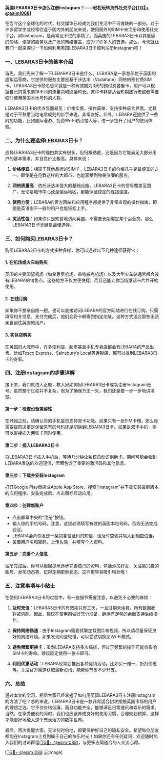 **英国LEBARA3日卡怎么注册Instagram？——轻松玩转海外社交平台[[TG💪+ @esim1088](https://t.me/s/esim1088)]**

在当今这个全球化的时代，社交媒体已经成为我们生活中不可或缺的一部分。对于许多留学生或经常往返于国内外的朋友来说，使用国外的SIM卡来注册和使用社交平台，如Instagram，是再常见不过的事情了。而英国的LEBARA3日卡以其低廉的价格、便捷的服务以及广泛的网络覆盖，成为了许多人的首选。那么，今天就让我们一起来探讨一下如何利用英国LEBARA3日卡顺利注册Instagram吧！

### **一、LEBARA3日卡的基本介绍**

首先，我们先来了解一下LEBARA3日卡是什么。LEBARA是一家总部位于英国的虚拟运营商，它提供的服务主要是基于沃达丰（Vodafone）网络的预付费SIM卡。LEBARA3日卡顾名思义就是一种有效期为3天的预付费套餐卡，用户可以根据自己的需求选择不同的流量包和通话时长。这种卡非常适合短期旅行者或者需要临时使用英国本地号码的人群。

LEBARA3日卡的优点显而易见：价格实惠、操作简单、支持多种语言界面，尤其是对于不熟悉当地电信规则的新手来说，非常友好。此外，LEBARA还提供了一些附加功能，比如国际漫游、免费Wi-Fi热点接入等，进一步提升了用户的使用体验。

### **二、为什么要选择LEBARA3日卡？**

选择LEBARA3日卡的理由其实有很多，但归根结底，还是因为它能满足大部分用户的基本需求，并且性价比极高。具体来说：

1. **价格便宜**：相较于其他品牌的SIM卡，LEBARA3日卡的价格几乎是最便宜的之一。即使是在伦敦这样的大都市，也能享受到物美价廉的服务。
   
2. **网络质量高**：依托沃达丰强大的基础设施，LEBARA3日卡的信号覆盖范围广，无论是城市中心还是偏远地区，都能保证稳定的连接速度。
   
3. **使用方便**：LEBARA的官方网站和应用程序都提供了非常直观的操作指南，即使是英语水平一般的用户也能轻松上手。
   
4. **灵活性强**：如果你只是短暂地访问英国，不需要长期绑定某个运营商，那么LEBARA3日卡无疑是最佳选择。

### **三、如何购买LEBARA3日卡？**

购买LEBARA3日卡的方式多种多样，你可以通过以下几种途径获得它：

#### **1. 在机场或火车站购买**
   英国的主要国际机场（如希思罗机场、盖特威克机场）以及大型火车站通常都会设有LEBARA的销售点。这些地方不仅方便快捷，而且还能让你当场激活卡片并开始使用。

#### **2. 在线订购**
   如果你不想亲自跑一趟，也可以直接访问LEBARA的官方网站进行在线订购。只需填写相关信息，支付完成后，他们会将卡邮寄到指定地址。这种方式适合那些无法亲自前往英国的用户。

#### **3. 实体店购买**
   在英国的大城市中，许多便利店、超市甚至手机专卖店都会有LEBARA的产品出售。比如Tesco Express、Sainsbury’s Local等连锁店，都可以找到LEBARA3日卡的身影。

### **四、注册Instagram的步骤详解**

接下来，我们就进入正题，教大家如何用LEBARA3日卡成功注册Instagram账号。虽然整个过程并不复杂，但为了确保万无一失，我们还是要一步一步地讲清楚。

#### **第一步：检查设备兼容性**
   在开始之前，请确认你的手机是否支持双卡功能。如果只有一张SIM卡槽，那么你需要提前决定是保留原有的号码还是切换到LEBARA3日卡。如果是双卡手机，则可以直接插入两张卡同时使用。

#### **第二步：插入LEBARA3日卡**
   将LEBARA3日卡插入手机后，等待几分钟让系统自动识别新卡。期间可能会收到LEBARA发送的欢迎短信，里面包含了重要的激活码和其他信息。

#### **第三步：下载并安装Instagram**
   打开Google Play商店或Apple App Store，搜索“Instagram”并下载安装最新版本的应用程序。安装完成后，点击图标启动应用。

#### **第四步：创建新账户**
   - 点击屏幕中央的“注册”按钮。
   - 输入你的手机号码。注意，这里必须填写有效的英国本地号码，否则无法完成验证。
   - LEBARA会向你发送一条包含验证码的短信，请及时查收并输入到相应位置。
   - 设置用户名和密码，上传头像，并填写个人资料。

#### **第五步：完善个人信息**
   注册完成后，你可以根据提示逐步完善自己的资料，包括添加好友、关注感兴趣的账号、发布动态等。记得定期更新状态，这样更容易吸引粉丝哦！

### **五、注意事项与小贴士**

在使用LEBARA3日卡的过程中，有一些细节需要注意，以避免不必要的麻烦：

1. **及时充值**：LEBARA3日卡的有效期只有三天，一旦过期未续费，所有数据都将被清除。因此，建议在使用前做好充分准备，确保有足够的余额支持后续操作。
   
2. **保持网络畅通**：由于Instagram需要频繁加载图片和视频，所以请尽量保证良好的网络环境。如果发现网速较慢，可以尝试切换至Wi-Fi模式。
   
3. **避免频繁更换卡**：虽然LEBARA支持多次插拔，但过于频繁的操作可能会影响SIM卡的寿命。建议固定使用一张卡即可。

4. **利用优惠活动**：LEBARA经常会推出各种促销活动，比如买一赠一、折扣优惠等。关注官方渠道获取最新资讯，能帮你节省不少开支。

### **六、总结**

通过本文的学习，相信大家已经掌握了如何用英国LEBARA3日卡注册Instagram的方法了吧？总的来说，LEBARA3日卡是一款非常适合初次接触英国市场的用户的理想之选。它不仅价格低廉，而且功能齐全，能够满足日常通讯和娱乐的需求。当然，在享受便利的同时，我们也应该养成良好的使用习惯，合理规划预算，这样才能更好地融入这个充满活力的数字世界。

最后，再次提醒大家，无论何时何地，都要保护好自己的隐私安全。希望每位朋友都能在Instagram上找到属于自己的快乐时光！如果你还有任何疑问，欢迎随时加入我们的讨论群组[[TG💪+ @esim1088](https://t.me/s/esim1088)]，与更多志同道合的人交流心得。

[[TG💪+ @esim1088](https://t.me/s/esim1088) ![Image](https://i.postimg.cc/4NQfJmqS/Snipaste-2025-05-13-00-14-12.png)]